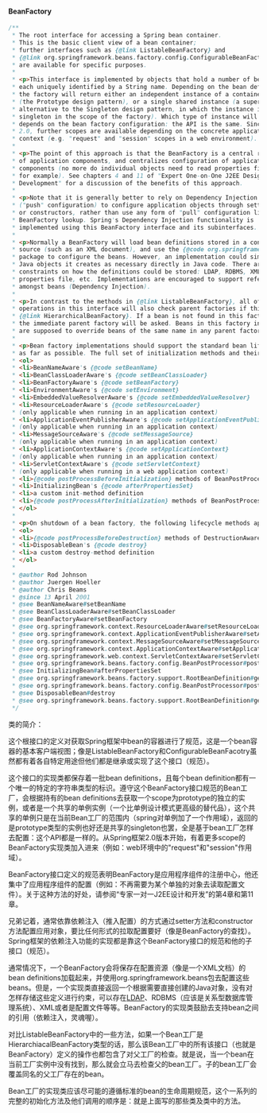 #### BeanFactory

```java
/**
 * The root interface for accessing a Spring bean container.
 * This is the basic client view of a bean container;
 * further interfaces such as {@link ListableBeanFactory} and
 * {@link org.springframework.beans.factory.config.ConfigurableBeanFactory}
 * are available for specific purposes.
 *
 * <p>This interface is implemented by objects that hold a number of bean definitions,
 * each uniquely identified by a String name. Depending on the bean definition,
 * the factory will return either an independent instance of a contained object
 * (the Prototype design pattern), or a single shared instance (a superior
 * alternative to the Singleton design pattern, in which the instance is a
 * singleton in the scope of the factory). Which type of instance will be returned
 * depends on the bean factory configuration: the API is the same. Since Spring
 * 2.0, further scopes are available depending on the concrete application
 * context (e.g. "request" and "session" scopes in a web environment).
 *
 * <p>The point of this approach is that the BeanFactory is a central registry
 * of application components, and centralizes configuration of application
 * components (no more do individual objects need to read properties files,
 * for example). See chapters 4 and 11 of "Expert One-on-One J2EE Design and
 * Development" for a discussion of the benefits of this approach.
 *
 * <p>Note that it is generally better to rely on Dependency Injection
 * ("push" configuration) to configure application objects through setters
 * or constructors, rather than use any form of "pull" configuration like a
 * BeanFactory lookup. Spring's Dependency Injection functionality is
 * implemented using this BeanFactory interface and its subinterfaces.
 *
 * <p>Normally a BeanFactory will load bean definitions stored in a configuration
 * source (such as an XML document), and use the {@code org.springframework.beans}
 * package to configure the beans. However, an implementation could simply return
 * Java objects it creates as necessary directly in Java code. There are no
 * constraints on how the definitions could be stored: LDAP, RDBMS, XML,
 * properties file, etc. Implementations are encouraged to support references
 * amongst beans (Dependency Injection).
 *
 * <p>In contrast to the methods in {@link ListableBeanFactory}, all of the
 * operations in this interface will also check parent factories if this is a
 * {@link HierarchicalBeanFactory}. If a bean is not found in this factory instance,
 * the immediate parent factory will be asked. Beans in this factory instance
 * are supposed to override beans of the same name in any parent factory.
 *
 * <p>Bean factory implementations should support the standard bean lifecycle interfaces
 * as far as possible. The full set of initialization methods and their standard order is:
 * <ol>
 * <li>BeanNameAware's {@code setBeanName}
 * <li>BeanClassLoaderAware's {@code setBeanClassLoader}
 * <li>BeanFactoryAware's {@code setBeanFactory}
 * <li>EnvironmentAware's {@code setEnvironment}
 * <li>EmbeddedValueResolverAware's {@code setEmbeddedValueResolver}
 * <li>ResourceLoaderAware's {@code setResourceLoader}
 * (only applicable when running in an application context)
 * <li>ApplicationEventPublisherAware's {@code setApplicationEventPublisher}
 * (only applicable when running in an application context)
 * <li>MessageSourceAware's {@code setMessageSource}
 * (only applicable when running in an application context)
 * <li>ApplicationContextAware's {@code setApplicationContext}
 * (only applicable when running in an application context)
 * <li>ServletContextAware's {@code setServletContext}
 * (only applicable when running in a web application context)
 * <li>{@code postProcessBeforeInitialization} methods of BeanPostProcessors
 * <li>InitializingBean's {@code afterPropertiesSet}
 * <li>a custom init-method definition
 * <li>{@code postProcessAfterInitialization} methods of BeanPostProcessors
 * </ol>
 *
 * <p>On shutdown of a bean factory, the following lifecycle methods apply:
 * <ol>
 * <li>{@code postProcessBeforeDestruction} methods of DestructionAwareBeanPostProcessors
 * <li>DisposableBean's {@code destroy}
 * <li>a custom destroy-method definition
 * </ol>
 *
 * @author Rod Johnson
 * @author Juergen Hoeller
 * @author Chris Beams
 * @since 13 April 2001
 * @see BeanNameAware#setBeanName
 * @see BeanClassLoaderAware#setBeanClassLoader
 * @see BeanFactoryAware#setBeanFactory
 * @see org.springframework.context.ResourceLoaderAware#setResourceLoader
 * @see org.springframework.context.ApplicationEventPublisherAware#setApplicationEventPublisher
 * @see org.springframework.context.MessageSourceAware#setMessageSource
 * @see org.springframework.context.ApplicationContextAware#setApplicationContext
 * @see org.springframework.web.context.ServletContextAware#setServletContext
 * @see org.springframework.beans.factory.config.BeanPostProcessor#postProcessBeforeInitialization
 * @see InitializingBean#afterPropertiesSet
 * @see org.springframework.beans.factory.support.RootBeanDefinition#getInitMethodName
 * @see org.springframework.beans.factory.config.BeanPostProcessor#postProcessAfterInitialization
 * @see DisposableBean#destroy
 * @see org.springframework.beans.factory.support.RootBeanDefinition#getDestroyMethodName
 */
```

类的简介：

这个根接口的定义对获取Spring框架中bean的容器进行了规范，这是一个bean容器的基本客户端视图；像是ListableBeanFactory和ConfigurableBeanFacotry虽然都有着各自特定用途但他们都是继承或实现了这个接口（规范）。

这个接口的实现类都保存着一批bean definitions，且每个bean definition都有一个唯一的特定的字符串类型的标识。遵守这个BeanFactory接口规范的Bean工厂，会根据持有的bean definitions去获取一个scope为prototype的独立的实例，或者是一个共享的单例实例（一个比单例设计模式更高级的替代品），这个共享的单例只是在当前Bean工厂的范围内（spring对单例加了一个作用域），返回的是prototype类型的实例也好还是共享的singleton也罢，全是基于bean工厂怎样去配置：这个API都是一样的。从Spring框架2.0版本开始，有着更多scope的BeanFactory实现类加入进来（例如：web环境中的"request"和"session"作用域）。

BeanFactory接口定义的规范表明BeanFactory是应用程序组件的注册中心，他还集中了应用程序组件的配置（例如：不再需要为某个单独的对象去读取配置文件）。关于这种方法的好处，请参阅“专家一对一J2EE设计和开发”的第4章和第11章。

兄弟记着，通常依靠依赖注入（推入配置）的方式通过setter方法和constructor方法配置应用对象，要比任何形式的拉取配置要好（像是BeanFactory的查找）。Spring框架的依赖注入功能的实现都是靠这个BeanFactory接口的规范和他的子接口（规范）。

通常情况下，一个BeanFactory会将保存在配置资源（像是一个XML文档）的bean definitions加载起来，并使用org.springframework.beans包去配置这些beans。但是，一个实现类直接返回一个根据需要直接创建的Java对象，没有对怎样存储这些定义进行约束，可以存在[LDAP](https://baike.baidu.com/item/轻型目录访问协议/10493115?fromtitle=LDAP&fromid=2875565&fr=aladdin)、RDBMS（应该是关系型数据库管理系统）、XML或者是配置文件等等。BeanFactory的实现类鼓励去支持bean之间的引用（依赖注入，灵魂喔）。

对比ListableBeanFactory中的一些方法，如果一个Bean工厂是HierarchiacalBeanFactory类型的话，那么该Bean工厂中的所有该接口（也就是BeanFactory）定义的操作也都包含了对父工厂的检查。就是说，当一个bean在当前工厂实例中没有找到，那么就会立马去检查父的bean工厂。子的bean工厂会覆盖同名的父工厂存在的bean。

Bean工厂的实现类应该尽可能的遵循标准的bean的生命周期规范，这个一系列的完整的初始化方法及他们调用的顺序是：就是上面写的那些类及类中的方法。

